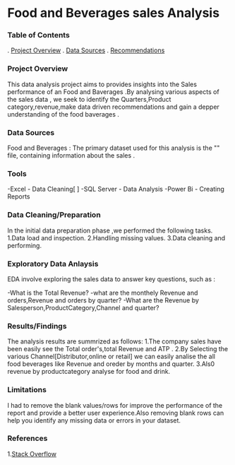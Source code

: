 # Food and Beverages sales Analysis

### Table of Contents

. [Project Overview](#project-overview)
. [Data Sources](#data-sources)
. [Recommendations](#recommendations)

### Project Overview

This data analysis project aims to provides insights into the Sales performance of an Food and Baverages .By analysing various aspects of the sales data , we seek to identify the Quarters,Product category,revenue,make data driven recommendations and gain a depper understanding of the food baverages .

### Data Sources 

 Food and Beverages  : The primary dataset used for this analysis is the "" file, containing information about the sales .

 ### Tools 

 -Excel -         Data Cleaning[ ]
 -SQL Server - Data Analysis
 -Power Bi - Creating Reports


 ### Data Cleaning/Preparation

 In the initial data preparation phase ,we performed the following tasks.
 1.Data load and inspection.
 2.Handling missing values.
 3.Data cleaning and performing.


 ### Exploratory Data Anlaysis

 EDA involve exploring the sales data to answer key questions, such as :

 -What is the Total Revenue?
 -what are the monthely Revenue and orders,Revenue and orders by quarter?
 -What are the Revenue by Salesperson,ProductCategory,Channel and quarter?


 ### Results/Findings


 The analysis results are summrized as follows:
 1.The company  sales have been easily see the Total order's,total Revenue and ATP .
 2.By Selecting the various Channel[Distributor,online or retail] we can easily analise the all food beverages like Revenue and oreder by months and quarter.
 3.Als0 revenue by productcategory analyse for food and drink.


 ### Limitations 


 I had to remove the blank values/rows  for improve the performance of the report and provide a better user experience.Also removing blank rows can help you identify any missing data or errors in your dataset.


 ### References

 1.[Stack Overflow](https://stack.com)

